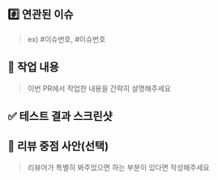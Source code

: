 ## #️⃣ 연관된 이슈

> ex) #이슈번호, #이슈번호

## 📝 작업 내용

> 이번 PR에서 작업한 내용을 간략히 설명해주세요 

## ✅ 테스트 결과 스크린샷

## 💬 리뷰 중점 사안(선택)

> 리뷰어가 특별히 봐주었으면 하는 부분이 있다면 작성해주세요
